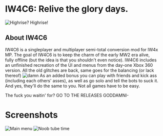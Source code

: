 # IW4C6: Relive the glory days.
![Highrise? Highrise!](https://github.com/CrazyCSIW6/iw4c6-raw/assets/51261276/506b1df9-da97-4c70-9230-ae23feab0e59)

## About IW4C6
IW4C6 is a singleplayer and multiplayer semi-total conversion mod for IW4x MP.
The goal of IW4C6 is to keep the charm of the early MW2 era alive, fully offline (but the idea is that you shouldn't even notice).
IW4C6 includes an unfinished recreation of the UI and menus from the day-one Xbox 360 version.
All the old glitches are back, same goes for the balancing (or lack thereof)
![damn](https://github.com/CrazyCSIW6/iw4c6-raw/assets/51261276/c16cd57d-5931-4619-8477-26666ee586b8)
As an added bonus you can play with friends and kick ass (including each others' asses), as well as go solo and tell the bots to suck it. And yes, they'll do the same to you. Not all games have to be easy.

The fuck you waitin' for? GO TO THE RELEASES GODDAMNI-

# Screenshots
![Main menu](https://github.com/CrazyCSIW6/iw4c6/assets/51261276/bee9a165-8c70-4f16-9593-cf7752ecc895)
![Noob tube time](https://github.com/CrazyCSIW6/iw4c6/assets/51261276/98357b70-5e19-4e8e-84ae-d2b725eca5b0)
